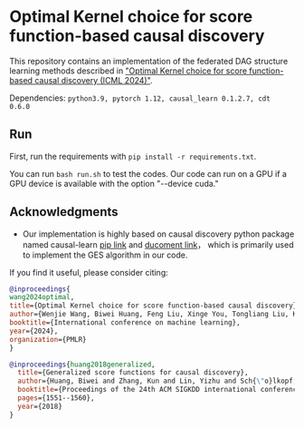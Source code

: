 

# Optimal Kernel choice for score function-based causal discovery

This repository contains an implementation of the federated DAG structure learning methods described in ["Optimal Kernel choice for score function-based causal discovery (ICML 2024)"](https://icml.cc/virtual/2024/poster/34621).

Dependencies: `python3.9, pytorch 1.12, causal_learn 0.1.2.7, cdt 0.6.0`


## Run
First, run the requirements with `pip install -r requirements.txt`.

You can run `bash run.sh` to test the codes. Our code can run on a GPU if a GPU device is available with the option "--device cuda."

## Acknowledgments
- Our implementation is highly based on causal discovery python package named causal-learn [pip link](https://github.com/py-why/causal-learn) and [ducoment link](https://causal-learn.readthedocs.io/en/latest/)， which is primarily used to implement the GES algorithm in our code.

If you find it useful, please consider citing: 
```bibtex
@inproceedings{
wang2024optimal,
title={Optimal Kernel choice for score function-based causal discovery},
author={Wenjie Wang, Biwei Huang, Feng Liu, Xinge You, Tongliang Liu, Kun Zhang, Mingming Gong},
booktitle={International conference on machine learning},
year={2024},
organization={PMLR}
}
```

```bibtex
@inproceedings{huang2018generalized,
  title={Generalized score functions for causal discovery},
  author={Huang, Biwei and Zhang, Kun and Lin, Yizhu and Sch{\"o}lkopf, Bernhard and Glymour, Clark},
  booktitle={Proceedings of the 24th ACM SIGKDD international conference on knowledge discovery \& data mining},
  pages={1551--1560},
  year={2018}
}
```